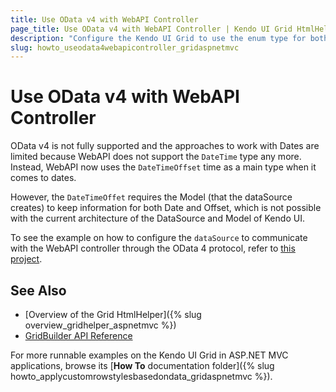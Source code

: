 ```yaml
---
title: Use OData v4 with WebAPI Controller
page_title: Use OData v4 with WebAPI Controller | Kendo UI Grid HtmlHelper
description: "Configure the Kendo UI Grid to use the enum type for both displaying and editing in ASP.NET MVC applications."
slug: howto_useodata4webapicontroller_gridaspnetmvc
---
```


# Use OData v4 with WebAPI Controller

OData v4 is not fully supported and the approaches to work with Dates are limited because WebAPI does not support the `DateTime` type any more. Instead, WebAPI now uses the `DateTimeOffset` time as a main type when it comes to dates.

However, the `DateTimeOffet` requires the Model (that the dataSource creates) to keep information for both Date and Offset, which is not possible with the current architecture of the DataSource and Model of Kendo UI.

To see the example on how to configure the `dataSource` to communicate with the WebAPI controller through the OData 4 protocol, refer to [this project](https://github.com/telerik/ui-for-aspnet-mvc-examples/tree/master/grid/odata-v4-web-api-binding-wrappers).

## See Also

* [Overview of the Grid HtmlHelper]({% slug overview_gridhelper_aspnetmvc %})
* [GridBuilder API Reference](/api/Kendo.Mvc.UI.Fluent/GridBuilder)

For more runnable examples on the Kendo UI Grid in ASP.NET MVC applications, browse its [**How To** documentation folder]({% slug howto_applycustomrowstylesbasedondata_gridaspnetmvc %}).
